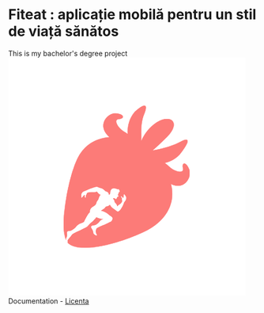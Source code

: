 # Fiteat : aplicație mobilă pentru un stil de viață sănătos
This is my bachelor's degree project  <br/>
![Logo Image](fiteat/assets/logo/fiteat_red.png) <br/>
Documentation - [Licenta](https://1drv.ms/w/s!AnUBe4Hh2IzgsGiJ_jQ-oBADrdBM?e=rv61hA) <br/>
